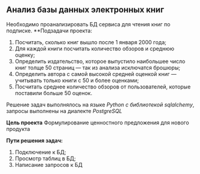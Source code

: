 


## Анализ базы данных электронных книг

Необходимо проанализировать БД сервиса для чтения книг по подписке. 
**Подзадачи проекта:
1) Посчитать, сколько книг вышло после 1 января 2000 года;
2) Для каждой книги посчитать количество обзоров и среднюю оценку;
3) Определить издательство, которое выпустило наибольшее число книг толще 50 страниц — так из анализа исключатся брошюры;
4) Определить автора с самой высокой средней оценкой книг — учитывать только книги с 50 и более оценками;
5) Посчитать среднее количество обзоров от пользователей, которые поставили больше 50 оценок.

Решение задач выполнялось на языке *Python с библиотекой sqlalchemy*, запросы выполнены на диалекте *PostgreSQL*

**Цель проекта**
Формулирование ценностного предложения для нового продукта

**Пути решения задач:**
1) Подключение к БД;
2) Просмотр таблиц в БД;
3) Написание запросов к БД




